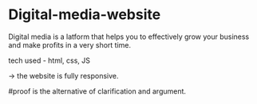 # Digital-media-website

Digital media is a latform that helps you to effectively grow your business and make profits in a very short time.

tech used - html, css, JS

-> the website is fully responsive.

#proof is the alternative of clarification and argument.
